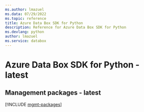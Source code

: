 ```yaml
---
ms.author: lmazuel
ms.data: 07/29/2022
ms.topic: reference
title: Azure Data Box SDK for Python
description: Reference for Azure Data Box SDK for Python
ms.devlang: python
author: lmazuel
ms.service: databox
---
```

# Azure Data Box SDK for Python - latest

## Management packages - latest
[!INCLUDE [mgmt-packages](data-box-mgmt-index.md)]